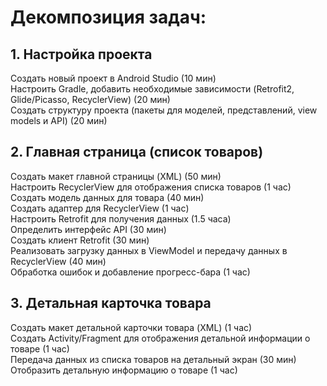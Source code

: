 # Декомпозиция задач:
## 1. Настройка проекта
Создать новый проект в Android Studio (10 мин)<br />
Настроить Gradle, добавить необходимые зависимости (Retrofit2, Glide/Picasso, RecyclerView) (20 мин)<br />
Создать структуру проекта (пакеты для моделей, представлений, view models и API) (20 мин)<br />
## 2. Главная страница (список товаров)
Создать макет главной страницы (XML) (50 мин)<br />
Настроить RecyclerView для отображения списка товаров (1 час)<br />
Создать модель данных для товара (40 мин)<br />
Создать адаптер для RecyclerView (1 час)<br />
Настроить Retrofit для получения данных (1.5 часа)<br />
Определить интерфейс API (30 мин)<br />
Создать клиент Retrofit (30 мин)<br />
Реализовать загрузку данных в ViewModel и передачу данных в RecyclerView (40 мин)<br />
Обработка ошибок и добавление прогресс-бара (1 час)<br />
## 3. Детальная карточка товара
Создать макет детальной карточки товара (XML) (1 час)<br />
Создать Activity/Fragment для отображения детальной информации о товаре (1 час)<br />
Передача данных из списка товаров на детальный экран (30 мин)<br />
Отобразить детальную информацию о товаре (1 час)<br />
